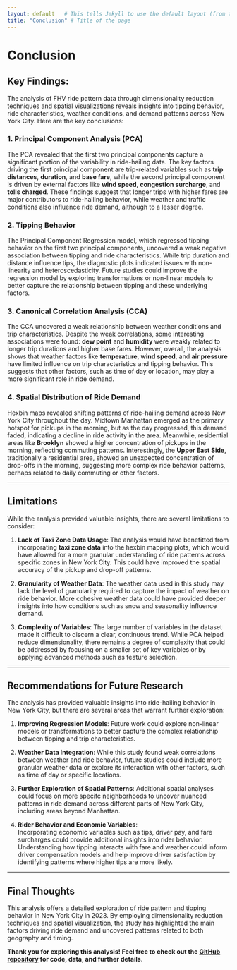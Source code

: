 ```yaml
---
layout: default   # This tells Jekyll to use the default layout (from the theme)
title: "Conclusion" # Title of the page
---
```


# Conclusion

## Key Findings:

The analysis of FHV ride pattern data through dimensionality reduction techniques and spatial visualizations reveals insights into tipping behavior, ride characteristics, weather conditions, and demand patterns across New York City. Here are the key conclusions:

### 1. **Principal Component Analysis (PCA)**

The PCA revealed that the first two principal components capture a significant portion of the variability in ride-hailing data. The key factors driving the first principal component are trip-related variables such as **trip distances**, **duration**, and **base fare**, while the second principal component is driven by external factors like **wind speed**, **congestion surcharge**, and **tolls charged**. These findings suggest that longer trips with higher fares are major contributors to ride-hailing behavior, while weather and traffic conditions also influence ride demand, although to a lesser degree.

### 2. **Tipping Behavior**

The Principal Component Regression model, which regressed tipping behavior on the first two principal components, uncovered a weak negative association between tipping and ride characteristics. While trip duration and distance influence tips, the diagnostic plots indicated issues with non-linearity and heteroscedasticity. Future studies could improve the regression model by exploring transformations or non-linear models to better capture the relationship between tipping and these underlying factors.

### 3. **Canonical Correlation Analysis (CCA)**

The CCA uncovered a weak relationship between weather conditions and trip characteristics. Despite the weak correlations, some interesting associations were found: **dew point** and **humidity** were weakly related to longer trip durations and higher base fares. However, overall, the analysis shows that weather factors like **temperature**, **wind speed**, and **air pressure** have limited influence on trip characteristics and tipping behavior. This suggests that other factors, such as time of day or location, may play a more significant role in ride demand.

### 4. **Spatial Distribution of Ride Demand**

Hexbin maps revealed shifting patterns of ride-hailing demand across New York City throughout the day. Midtown Manhattan emerged as the primary hotspot for pickups in the morning, but as the day progressed, this demand faded, indicating a decline in ride activity in the area. Meanwhile, residential areas like **Brooklyn** showed a higher concentration of pickups in the morning, reflecting commuting patterns. Interestingly, the **Upper East Side**, traditionally a residential area, showed an unexpected concentration of drop-offs in the morning, suggesting more complex ride behavior patterns, perhaps related to daily commuting or other factors.

--- 

## Limitations

While the analysis provided valuable insights, there are several limitations to consider:

1. **Lack of Taxi Zone Data Usage**: The analysis would have benefitted from incorporating **taxi zone data** into the hexbin mapping plots, which would have allowed for a more granular understanding of ride patterns across specific zones in New York City. This could have improved the spatial accuracy of the pickup and drop-off patterns.
  
2. **Granularity of Weather Data**: The weather data used in this study may lack the level of granularity required to capture the impact of weather on ride behavior. More  cohesive weather data could have provided deeper insights into how conditions such as snow and seasonality influence demand.

3. **Complexity of Variables**: The large number of variables in the dataset made it difficult to discern a clear, continuous trend. While PCA helped reduce dimensionality, there remains a degree of complexity that could be addressed by focusing on a smaller set of key variables or by applying advanced methods such as feature selection.

---

## Recommendations for Future Research

The analysis has provided valuable insights into ride-hailing behavior in New York City, but there are several areas that warrant further exploration:

1. **Improving Regression Models**: Future work could explore non-linear models or transformations to better capture the complex relationship between tipping and trip characteristics.
  
2. **Weather Data Integration**: While this study found weak correlations between weather and ride behavior, future studies could include more granular weather data or explore its interaction with other factors, such as time of day or specific locations.

3. **Further Exploration of Spatial Patterns**: Additional spatial analyses could focus on more specifc neighborhoods to uncover nuanced patterns in ride demand across different parts of New York City, including areas beyond Manhattan.

4.  **Rider Behavior and Economic Variables**:  
  Incorporating economic variables such as tips, driver pay, and fare surcharges could provide additional insights into rider behavior. Understanding how tipping interacts with fare and weather could inform driver compensation models and help improve driver satisfaction by identifying patterns where higher tips are more likely.

---

## Final Thoughts

This analysis offers a detailed exploration of ride pattern and tipping behavior in New York City in 2023. By employing dimensionality reduction techniques and spatial visualization, the study has highlighted the main factors driving ride demand and uncovered patterns related to both geography and timing. 

**Thank you for exploring this analysis! Feel free to check out the [GitHub repository](https://github.com/weij5678/NYC-Taxi/tree/main) for code, data, and further details.**
